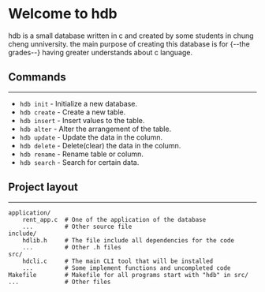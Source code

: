 # Welcome to hdb

hdb is a small database written in c and created by some students in chung cheng unniversity. the main purpose of creating this database is for {--the grades--} having greater understands about c language.  

## Commands

---

* `hdb init` - Initialize a new database.
* `hdb create` - Create a new table.
* `hdb insert` - Insert values to the table.
* `hdb alter` - Alter the arrangement of the table.
* `hdb update` - Update the data in the column.
* `hdb delete` - Delete(clear) the data in the column.
* `hdb rename` - Rename table or column.
* `hdb search` - Search for certain data.

## Project layout

---

    application/
        rent_app.c  # One of the application of the database
        ...         # Other source file
    include/
        hdlib.h     # The file include all dependencies for the code
        ...         # Other .h files
    src/
        hdcli.c     # The main CLI tool that will be installed
        ...         # Some implement functions and uncompleted code
    Makefile        # Makefile for all programs start with "hdb" in src/
    ...             # Other files 
